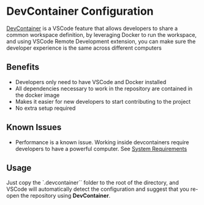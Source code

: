 # DevContainer Configuration

[DevContainer](https://code.visualstudio.com/docs/devcontainers/containers) is a VSCode feature that allows developers to share a common workspace definition, by leveraging Docker to run the workspace, and using VSCode Remote Development extension, you can make sure the developer experience is the same across different computers

## Benefits

- Developers only need to have VSCode and Docker installed
- All dependencies necessary to work in the repository are contained in the docker image
- Makes it easier for new developers to start contributing to the project
- No extra setup required

## Known Issues

- Performance is a known issue. Working inside devcontainers require developers to have a powerful computer. See [System Requirements](https://code.visualstudio.com/docs/devcontainers/containers#_system-requirements)

## Usage

Just copy the `.devcontainer`` folder to the root of the directory, and VSCode will automatically detect the configuration and suggest that you re-open the repository using **DevContainer**.
